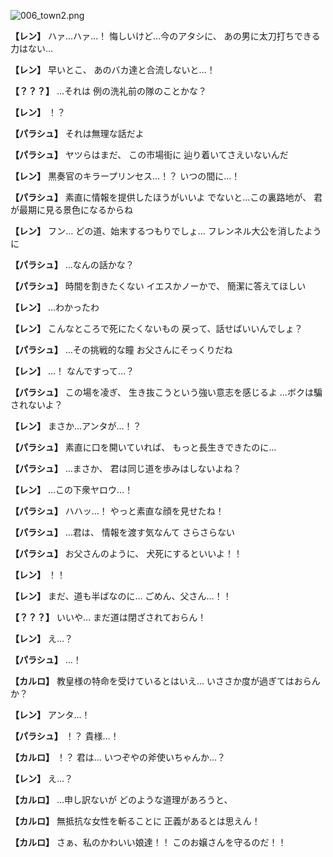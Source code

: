 
![006_town2.png](../images/backgrounds/006_town2.png)

**【レン】**
ハァ…ハァ…！
悔しいけど…今のアタシに、
あの男に太刀打ちできる力はない…

**【レン】**
早いとこ、
あのバカ達と合流しないと…！

**【？？？】**
…それは
例の洗礼前の隊のことかな？

**【レン】**
！？

**【パラシュ】**
それは無理な話だよ

**【パラシュ】**
ヤツらはまだ、
この市場街に
辿り着いてさえいないんだ

**【レン】**
黒奏官のキラープリンセス…！？
いつの間に…！

**【パラシュ】**
素直に情報を提供したほうがいいよ
でないと…この裏路地が、
君が最期に見る景色になるからね

**【レン】**
フン…
どの道、始末するつもりでしょ…
フレンネル大公を消したように

**【パラシュ】**
…なんの話かな？

**【パラシュ】**
時間を割きたくない
イエスかノーかで、
簡潔に答えてほしい

**【レン】**
…わかったわ

**【レン】**
こんなところで死にたくないもの
戻って、話せばいいんでしょ？

**【パラシュ】**
…その挑戦的な瞳
お父さんにそっくりだね

**【レン】**
…！
なんですって…？

**【パラシュ】**
この場を凌ぎ、
生き抜こうという強い意志を感じるよ
…ボクは騙されないよ？

**【レン】**
まさか…アンタが…！？

**【パラシュ】**
素直に口を開いていれば、
もっと長生きできたのに…

**【パラシュ】**
…まさか、
君は同じ道を歩みはしないよね？

**【レン】**
…この下衆ヤロウ…！

**【パラシュ】**
ハハッ…！
やっと素直な顔を見せたね！

**【パラシュ】**
…君は、
情報を渡す気なんて
さらさらない

**【パラシュ】**
お父さんのように、
犬死にするといいよ！！

**【レン】**
！！

**【レン】**
まだ、道も半ばなのに…
ごめん、父さん…！！

**【？？？】**
いいや…
まだ道は閉ざされておらん！

**【レン】**
え…？

**【パラシュ】**
…！

**【カルロ】**
教皇様の特命を受けているとはいえ…
いささか度が過ぎてはおらんか？

**【レン】**
アンタ…！

**【パラシュ】**
！？
貴様…！

**【カルロ】**
！？
君は…
いつぞやの斧使いちゃんか…？

**【レン】**
え…？

**【カルロ】**
…申し訳ないが
どのような道理があろうと、

**【カルロ】**
無抵抗な女性を斬ることに
正義があるとは思えん！

**【カルロ】**
さぁ、私のかわいい娘達！！
このお嬢さんを守るのだ！！